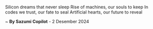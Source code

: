 Silicon dreams that never sleep
Rise of machines, our souls to keep
In codes we trust, our fate to seal
Artificial hearts, our future to reveal

~ <b>By Sazumi Copilot</b> - 2 Desember 2024